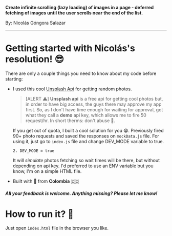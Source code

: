 **Create infinite scrolling (lazy loading) of images in a page - deferred fetching of images until the user scrolls near the end of the list.**

By: Nicolás Góngora Salazar

---

# Getting started with Nicolás's resolution! 😎 
There are only a couple things you need to know about my code before starting:

- I used this cool [Unsplash Api](https://unsplash.com/developers) for getting random photos.

  >   [ALERT ⚠️] **Unsplash api** is a free api for getting cool photos but, in order to have big access, the guys there may approve my app first. So, as I don't have time enough for waiting for approval, got what they call a **demo** api key, which allows me to fire 50 request/hr. In short therms: don't abuse 🥲.


  If you get out of quota, I built a cool solution for you 😁. Previously fired 90+ photo requests and saved the responses on `mockData.js` file. For using it, just go to `index.js` file and change DEV_MODE variable to true.
  
      2. DEV_MODE = true

  It will *simulate* photos fetching so wait times will be there, but without depending on api key. I'd preferred to use an ENV variable but you know, I'm on a simple HTML file.


- Built with 💖 from **Colombia** 🇨🇴

#### _All your feedback is welcome. Anything missing? Please let me know!_

# How to run it? 🧐
Just open `index.html` file in the browser you like.